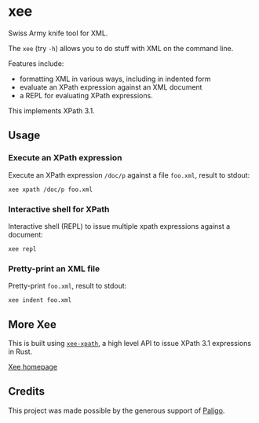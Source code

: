# xee

Swiss Army knife tool for XML.

The `xee` (try `-h`) allows you to do stuff with XML on the command line.

Features include:

- formatting XML in various ways, including in indented form
- evaluate an XPath expression against an XML document
- a REPL for evaluating XPath expressions.

This implements XPath 3.1.

## Usage

### Execute an XPath expression

Execute an XPath expression `/doc/p` against a file `foo.xml`, result to stdout:

```
xee xpath /doc/p foo.xml
```

### Interactive shell for XPath

Interactive shell (REPL) to issue multiple xpath expressions against a document:

```
xee repl
```

### Pretty-print an XML file

Pretty-print `foo.xml`, result to stdout:

```
xee indent foo.xml
```

## More Xee

This is built using [`xee-xpath`](https://docs.rs/xee-xpath/latest/xee_xpath/),
a high level API to issue XPath 3.1 expressions in Rust.

[Xee homepage](https://github.com/Paligo/xee)

## Credits

This project was made possible by the generous support of
[Paligo](https://paligo.net/).

